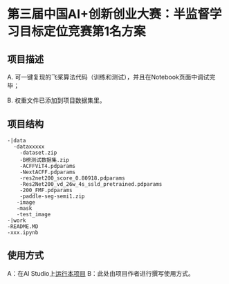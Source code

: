 # 第三届中国AI+创新创业大赛：半监督学习目标定位竞赛第1名方案

## 项目描述
A. 可一键复现的飞桨算法代码（训练和测试），并且在Notebook页面中调试完毕；

B. 权重文件已添加到项目数据集里。

## 项目结构
```
-|data
  -dataxxxxx
    -dataset.zip
    -B榜测试数据集.zip
    -ACFFViT4.pdparams
    -NextACFF.pdparams
    -res2net200_score_0.80918.pdparams
    -Res2Net200_vd_26w_4s_ssld_pretrained.pdparams 
    -200_FMF.pdparams 
    -paddle-seg-semi1.zip
   -image
   -mask
   -test_image
-|work
-README.MD
-xxx.ipynb
```
## 使用方式
A：在AI Studio上[运行本项目](https://aistudio.baidu.com/aistudio/projectdetail/2210815)
B：此处由项目作者进行撰写使用方式。
